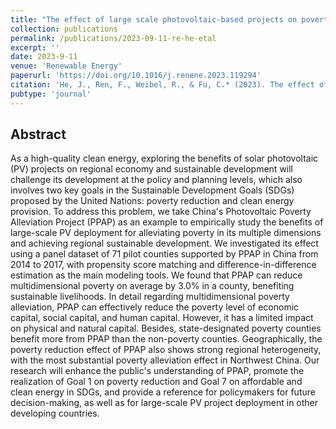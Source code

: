 ```yaml
---
title: "The effect of large scale photovoltaic-based projects on poverty reduction: Empirical evidence from China"
collection: publications
permalink: /publications/2023-09-11-re-he-etal
excerpt: ''
date: 2023-9-11
venue: 'Renewable Energy'
paperurl: 'https://doi.org/10.1016/j.renene.2023.119294'
citation: 'He, J., Ren, F., Weibel, R., & Fu, C.* (2023). The effect of large scale photovoltaic-based projects on poverty reduction: Empirical evidence from China. Renewable Energy, 119294.'
pubtype: 'journal'
---
```


## Abstract

As a high-quality clean energy, exploring the benefits of solar photovoltaic (PV) projects on regional economy and sustainable development will challenge its development at the policy and planning levels, which also involves two key goals in the Sustainable Development Goals (SDGs) proposed by the United Nations: poverty reduction and clean energy provision. To address this problem, we take China's Photovoltaic Poverty Alleviation Project (PPAP) as an example to empirically study the benefits of large-scale PV deployment for alleviating poverty in its multiple dimensions and achieving regional sustainable development. We investigated its effect using a panel dataset of 71 pilot counties supported by PPAP in China from 2014 to 2017, with propensity score matching and difference-in-difference estimation as the main modeling tools. We found that PPAP can reduce multidimensional poverty on average by 3.0% in a county, benefiting sustainable livelihoods. In detail regarding multidimensional poverty alleviation, PPAP can effectively reduce the poverty level of economic capital, social capital, and human capital. However, it has a limited impact on physical and natural capital. Besides, state-designated poverty counties benefit more from PPAP than the non-poverty counties. Geographically, the poverty reduction effect of PPAP also shows strong regional heterogeneity, with the most substantial poverty alleviation effect in Northwest China. Our research will enhance the public's understanding of PPAP, promote the realization of Goal 1 on poverty reduction and Goal 7 on affordable and clean energy in SDGs, and provide a reference for policymakers for future decision-making, as well as for large-scale PV project deployment in other developing countries.

